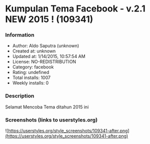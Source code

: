 # Kumpulan Tema Facebook - v.2.1 NEW 2015 ! (109341)

### Information
- Author: Aldo Saputra (unknown)
- Created at: unknown
- Updated at: 1/14/2015, 10:57:54 AM
- License: NO-REDISTRIBUTION
- Category: facebook
- Rating: undefined
- Total installs: 1007
- Weekly installs: 0


### Description
Selamat Mencoba Tema ditahun 2015 ini


### Screenshots (links to userstyles.org)
![https://userstyles.org/style_screenshots/109341-after.png](https://userstyles.org/style_screenshots/109341-after.png)


